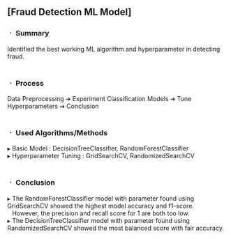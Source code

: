 ## [Fraud Detection ML Model]

### ㆍ Summary
Identified the best working ML algorithm and hyperparameter in detecting fraud.
<br/>
<br/>
### ㆍ Process
Data Preprocessing ➔ Experiment Classification Models ➔ Tune Hyperparameters ➔ Conclusion
<br/>
<br/>
### ㆍ Used Algorithms/Methods
▸ Basic Model : DecisionTreeClassifier, RandomForestClassifier
<br/>
▸ Hyperparameter Tuning : GridSearchCV, RandomizedSearchCV
<br/>
<br/>
### ㆍ Conclusion
▸ The RandomForestClassifier model with parameter found using GridSearchCV showed the highest model accuracy and f1-score.
<br/>
&ensp; However, the precision and recall score for 1 are both too low.
<br/>
▸ The DecisionTreeClassifier model with parameter found using RandomizedSearchCV showed the most balanced score with fair accuracy.
